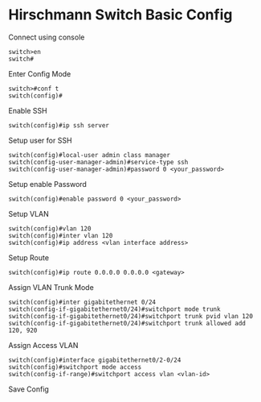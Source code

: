 # Hirschmann Switch Basic Config

Connect using console
```
switch>en
switch#
```

Enter Config Mode
```
switch>#conf t
switch(config)#
```

Enable SSH
```
switch(config)#ip ssh server
```

Setup user for SSH
```
switch(config)#local-user admin class manager
switch(config-user-manager-admin)#service-type ssh
switch(config-user-manager-admin)#password 0 <your_password>
```

Setup enable Password
```
switch(config)#enable password 0 <your_password>
```

Setup VLAN
```
switch(config)#vlan 120
switch(config)#inter vlan 120
switch(config)#ip address <vlan interface address>
```

Setup Route
```
switch(config)#ip route 0.0.0.0 0.0.0.0 <gateway>
```

Assign VLAN Trunk Mode
```
switch(config)#inter gigabitethernet 0/24
switch(config-if-gigabitethernet0/24)#switchport mode trunk
switch(config-if-gigabitethernet0/24)#switchport trunk pvid vlan 120
switch(config-if-gigabitethernet0/24)#switchport trunk allowed add 120, 920
```

Assign Access VLAN
```
switch(config)#interface gigabitethernet0/2-0/24
switch(config)#switchport mode access
switch(config-if-range)#switchport access vlan <vlan-id>
```

Save Config
```

```